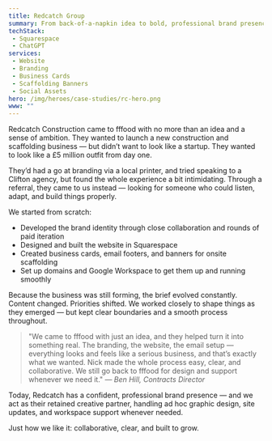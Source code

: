 ```yaml
---
title: Redcatch Group
summary: From back-of-a-napkin idea to bold, professional brand presence.
techStack: 
 - Squarespace
 - ChatGPT
services: 
 - Website
 - Branding
 - Business Cards
 - Scaffolding Banners
 - Social Assets
hero: /img/heroes/case-studies/rc-hero.png
www: ""
---
```

Redcatch Construction came to fffood with no more than an idea and a sense of ambition. They wanted to launch a new construction and scaffolding business — but didn’t want to look like a startup. They wanted to look like a £5 million outfit from day one.

They’d had a go at branding via a local printer, and tried speaking to a Clifton agency, but found the whole experience a bit intimidating. Through a referral, they came to us instead — looking for someone who could listen, adapt, and build things properly.

We started from scratch:

 - Developed the brand identity through close collaboration and rounds of paid iteration
 - Designed and built the website in Squarespace
 - Created business cards, email footers, and banners for onsite scaffolding
 - Set up domains and Google Workspace to get them up and running smoothly

Because the business was still forming, the brief evolved constantly. Content changed. Priorities shifted. We worked closely to shape things as they emerged — but kept clear boundaries and a smooth process throughout.

<blockquote>
    "We came to fffood with just an idea, and they helped turn it into something real. The branding, the website, the email setup — everything looks and feels like a serious business, and that’s exactly what we wanted. Nick made the whole process easy, clear, and collaborative. We still go back to fffood for design and support whenever we need it."
    <cite>— Ben Hill, Contracts Director</cite>
</blockquote>

Today, Redcatch has a confident, professional brand presence — and we act as their retained creative partner, handling ad hoc graphic design, site updates, and workspace support whenever needed.

Just how we like it: collaborative, clear, and built to grow.